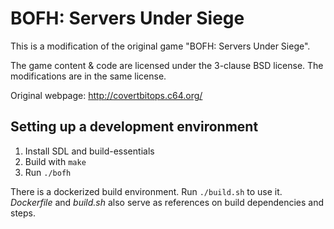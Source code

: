 # BOFH: Servers Under Siege

This is a modification of the original game "BOFH: Servers Under Siege".

The game content & code are licensed under the 3-clause BSD license.
The modifications are in the same license.

Original webpage: http://covertbitops.c64.org/

## Setting up a development environment

1. Install SDL and build-essentials
1. Build with `make`
1. Run `./bofh`

There is a dockerized build environment.
Run `./build.sh` to use it.
*Dockerfile* and *build.sh* also serve as references on build dependencies and steps.
